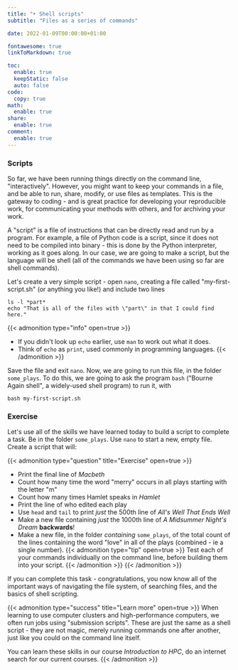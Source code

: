 ```yaml
---
title: "‣ Shell scripts"
subtitle: "Files as a series of commands"

date: 2022-01-09T00:00:00+01:00

fontawesome: true
linkToMarkdown: true

toc:
  enable: true
  keepStatic: false
  auto: false
code:
  copy: true
math:
  enable: true
share:
  enable: true
comment:
  enable: true
---
```


### Scripts

So far, we have been running things directly on the command line, "interactively". However, you might want to keep your commands in a file, and be able to run, share, modify, or use files as templates. This is the gateway to coding - and is great practice for developing your reproducible work, for communicating your methods with others, and for archiving your work.

A "script" is a file of instructions that can be directly read and run by a program. For example, a file of Python code is a script, since it does not need to be compiled into binary - this is done by the Python interpreter, working as it goes along. In our case, we are going to make a script, but the language will be shell (all of the commands we have been using so far are shell commands).

Let's create a very simple script - open `nano`, creating a file called "my-first-script.sh" (or anything you like!) and include two lines
```
ls -l *part*
echo "That is all of the files with \"part\" in that I could find here."
```
{{< admonition type="info" open=true >}}
- If you didn't look up `echo` earlier, use `man` to work out what it does.
- Think of `echo` as `print`, used commonly in programming languages.
{{< /admonition >}}

Save the file and exit `nano`. Now, we are going to run this file, in the folder `some_plays`. To do this, we are going to ask the program `bash` ("Bourne Again shell", a widely-used shell program) to run it, with
```
bash my-first-script.sh
```

### Exercise
Let's use all of the skills we have learned today to build a script to complete a task. Be in the folder `some_plays`. Use `nano` to start a new, empty file. Create a script that will:

{{< admonition type="question" title="Exercise" open=true >}}
- Print the final line of _Macbeth_
- Count how many time the word "merry" occurs in all plays starting with the letter "m"
- Count how many times Hamlet speaks in _Hamlet_
- Print the line of who edited each play
- Use `head` and `tail` to print _just_ the 500th line of _All's Well That Ends Well_
- Make a new file containing _just_ the 1000th line of _A Midsummer Night's Dream_ **backwards**!
- Make a new file, in the folder _containing_ `some_plays`, of the total count of the lines containing the word "love" in all of the plays (combined - ie a single number).
{{< admonition type="tip" open=true >}}
Test each of your commands individually on the command line, before building them into your script.
{{< /admonition >}}
{{< /admonition >}}

If you can complete this task - congratulations, you now know all of the important ways of navigating the file system, of searching files, and the basics of shell scripting.

{{< admonition type="success" title="Learn more" open=true >}}
When learning to use computer clusters and high-performance computers, we often run jobs using "submission scripts". These are just the same as a shell script - they are not magic, merely running commands one after another, just like you could on the command line itself.

You can learn these skills in our course *Introduction to HPC*, do an internet search for our current courses.
{{< /admonition >}}

